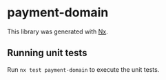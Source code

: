 # payment-domain

This library was generated with [Nx](https://nx.dev).

## Running unit tests

Run `nx test payment-domain` to execute the unit tests.
